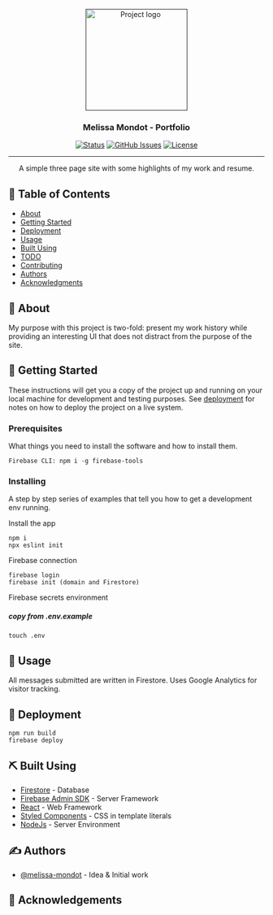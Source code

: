 <p align="center">
  <a href="" rel="noopener">
 <img width=200px height=200px src="https://i.imgur.com/yu1Tivm.png" alt="Project logo"></a>
</p>

<h3 align="center">Melissa Mondot - Portfolio</h3>

<div align="center">

[![Status](https://img.shields.io/badge/status-active-success.svg)]()
[![GitHub Issues](https://img.shields.io/github/issues/melissa-mondot/portfolio)](https://github.com/melissa-mondot/portfolio/issues)
[![License](https://img.shields.io/badge/license-MIT-blue.svg)](/LICENSE)

</div>

---

<p align="center"> A simple three page site with some highlights of my work and resume.
    <br> 
</p>

## 📝 Table of Contents

- [About](#about)
- [Getting Started](#getting_started)
- [Deployment](#deployment)
- [Usage](#usage)
- [Built Using](#built_using)
- [TODO](../TODO.md)
- [Contributing](../CONTRIBUTING.md)
- [Authors](#authors)
- [Acknowledgments](#acknowledgement)

## 🧐 About <a name = "about"></a>

My purpose with this project is two-fold: present my work history while providing an interesting UI that does not distract from the purpose of the site.

## 🏁 Getting Started <a name = "getting_started"></a>

These instructions will get you a copy of the project up and running on your local machine for development and testing purposes. See [deployment](#deployment) for notes on how to deploy the project on a live system.

### Prerequisites

What things you need to install the software and how to install them.

```
Firebase CLI: npm i -g firebase-tools
```

### Installing

A step by step series of examples that tell you how to get a development env running.

Install the app

```
npm i
npx eslint init
```

Firebase connection

```
firebase login
firebase init (domain and Firestore)
```

Firebase secrets environment

##### copy from .env.example

```
touch .env
```

## 🎈 Usage <a name="usage"></a>

All messages submitted are written in Firestore.
Uses Google Analytics for visitor tracking.

## 🚀 Deployment <a name = "deployment"></a>

```
npm run build
firebase deploy
```

## ⛏️ Built Using <a name = "built_using"></a>

- [Firestore](https://firebase.google.com/docs/firestore/) - Database
- [Firebase Admin SDK](https://firebase.google.com/docs/admin/setup) - Server Framework
- [React](https://reactjs.org/) - Web Framework
- [Styled Components](https://styled-components.com/) - CSS in template literals
- [NodeJs](https://nodejs.org/en/) - Server Environment

## ✍️ Authors <a name = "authors"></a>

- [@melissa-mondot](https://github.com/melissa-mondot) - Idea & Initial work

## 🎉 Acknowledgements <a name = "acknowledgement"></a>
